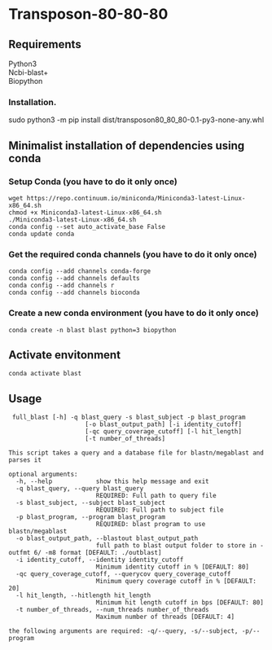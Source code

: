 # Transposon-80-80-80
## Requirements
Python3  
Ncbi-blast+    
Biopython  

### Installation.
sudo python3 -m pip install dist/transposon80_80_80-0.1-py3-none-any.whl  

## Minimalist installation of dependencies using conda
### Setup Conda (you have to do it only once)
```
wget https://repo.continuum.io/miniconda/Miniconda3-latest-Linux-x86_64.sh
chmod +x Miniconda3-latest-Linux-x86_64.sh
./Miniconda3-latest-Linux-x86_64.sh 
conda config --set auto_activate_base False
conda update conda
```
### Get the required conda channels (you have to do it only once)
```
conda config --add channels conda-forge
conda config --add channels defaults
conda config --add channels r
conda config --add channels bioconda
```

### Create a new conda environment (you have to do it only once)
```
conda create -n blast blast python=3 biopython
```

## Activate envitonment
```
conda activate blast
```
 
## Usage
```
 full_blast [-h] -q blast_query -s blast_subject -p blast_program
                     [-o blast_output_path] [-i identity_cutoff]
                     [-qc query_coverage_cutoff] [-l hit_length]
                     [-t number_of_threads]

This script takes a query and a database file for blastn/megablast and parses it

optional arguments:
  -h, --help            show this help message and exit
  -q blast_query, --query blast_query
                        REQUIRED: Full path to query file
  -s blast_subject, --subject blast_subject
                        REQUIRED: Full path to subject file
  -p blast_program, --program blast_program
                        REQUIRED: blast program to use blastn/megablast
  -o blast_output_path, --blastout blast_output_path
                        full path to blast output folder to store in -outfmt 6/ -m8 format [DEFAULT: ./outblast]
  -i identity_cutoff, --identity identity_cutoff
                        Minimum identity cutoff in % [DEFAULT: 80]
  -qc query_coverage_cutoff, --querycov query_coverage_cutoff
                        Minimum query coverage cutoff in % [DEFAULT: 20]
  -l hit_length, --hitlength hit_length
                        Minimum hit length cutoff in bps [DEFAULT: 80]
  -t number_of_threads, --num_threads number_of_threads
                        Maximum number of threads [DEFAULT: 4]
                        
the following arguments are required: -q/--query, -s/--subject, -p/--program
```
